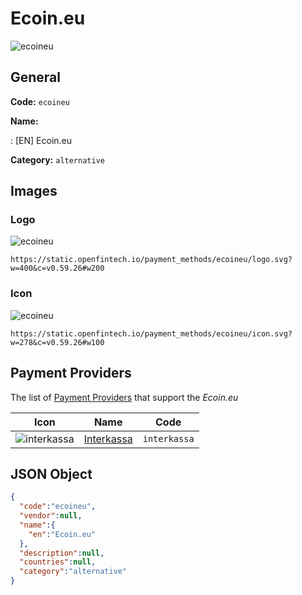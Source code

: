 
# Ecoin.eu 
![ecoineu](https://static.openfintech.io/payment_methods/ecoineu/logo.svg?w=400&c=v0.59.26#w200)  

## General 
**Code:** `ecoineu` 
 
**Name:** 
 
:	[EN] Ecoin.eu 
 
**Category:** `alternative` 
 

## Images 

### Logo 
![ecoineu](https://static.openfintech.io/payment_methods/ecoineu/logo.svg?w=400&c=v0.59.26#w200)  

```
https://static.openfintech.io/payment_methods/ecoineu/logo.svg?w=400&c=v0.59.26#w200
```  

### Icon 
![ecoineu](https://static.openfintech.io/payment_methods/ecoineu/icon.svg?w=278&c=v0.59.26#w100)  

```
https://static.openfintech.io/payment_methods/ecoineu/icon.svg?w=278&c=v0.59.26#w100
```  

## Payment Providers 
 
The list of [Payment Providers](/payment-providers/) that support the _Ecoin.eu_ 

|Icon|Name|Code| 
|:---:|:---:|:---:| 
|![interkassa](https://static.openfintech.io/payment_providers/interkassa/icon.svg?w=278&c=v0.59.26#w100) |[Interkassa](/payment-providers/interkassa/)|`interkassa`| 
 

## JSON Object 

```json
{
  "code":"ecoineu",
  "vendor":null,
  "name":{
    "en":"Ecoin.eu"
  },
  "description":null,
  "countries":null,
  "category":"alternative"
}
```  
